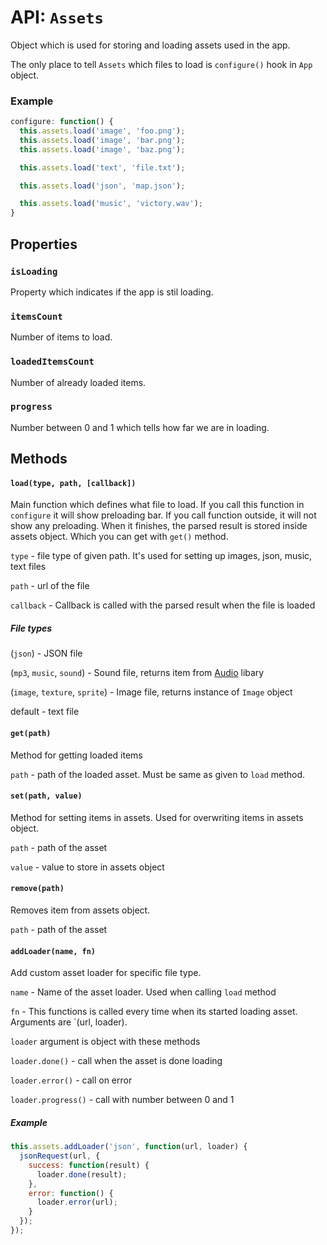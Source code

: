 # API: `Assets`

Object which is used for storing and loading assets used in the app.

The only place to tell `Assets` which files to load is `configure()` hook in `App` object.

### Example

```javascript
configure: function() {
  this.assets.load('image', 'foo.png');
  this.assets.load('image', 'bar.png');
  this.assets.load('image', 'baz.png');

  this.assets.load('text', 'file.txt');

  this.assets.load('json', 'map.json');

  this.assets.load('music', 'victory.wav');
}
```

Properties
----------

### `isLoading`

Property which indicates if the app is stil loading.

### `itemsCount`

Number of items to load.

### `loadedItemsCount`

Number of already loaded items.

### `progress`

Number between 0 and 1 which tells how far we are in loading.

Methods
-------

#### `load(type, path, [callback])`

Main function which defines what file to load. If you call this function in
`configure` it will show preloading bar. If you call function outside, it will
not show any preloading. When it finishes, the parsed result is stored inside
assets object. Which you can get with `get()` method.

`type` - file type of given path. It's used for setting up images, json, music, text files

`path` - url of the file

`callback` - Callback is called with the parsed result when the file is loaded

##### File types

(`json`) - JSON file

(`mp3`, `music`, `sound`) - Sound file, returns item from [Audio](https://github.com/jansedivy/potion-audio) libary

(`image`, `texture`, `sprite`) - Image file, returns instance of `Image` object

default - text file

#### `get(path)`

Method for getting loaded items

`path` - path of the loaded asset. Must be same as given to `load` method.

#### `set(path, value)`

Method for setting items in assets. Used for overwriting items in assets object.

`path` - path of the asset

`value` - value to store in assets object

#### `remove(path)`

Removes item from assets object.

`path` - path of the asset

#### `addLoader(name, fn)`

Add custom asset loader for specific file type.

`name` - Name of the asset loader. Used when calling `load` method

`fn` - This functions is called every time when its started loading asset. Arguments are `(url, loader).

`loader` argument is object with these methods

`loader.done()` - call when the asset is done loading

`loader.error()` - call on error

`loader.progress()` - call with number between 0 and 1

##### Example

```javascript
this.assets.addLoader('json', function(url, loader) {
  jsonRequest(url, {
    success: function(result) {
      loader.done(result);
    },
    error: function() {
      loader.error(url);
    }
  });
});
```
